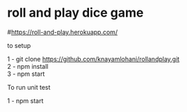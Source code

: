 # roll and play dice game


#https://roll-and-play.herokuapp.com/

to setup 

1 - git clone https://github.com/knayamlohani/rollandplay.git <br/>
2 - npm install<br/>
3 - npm start<br/>

To run unit test <br/>

1 - npm start<br/>
 
